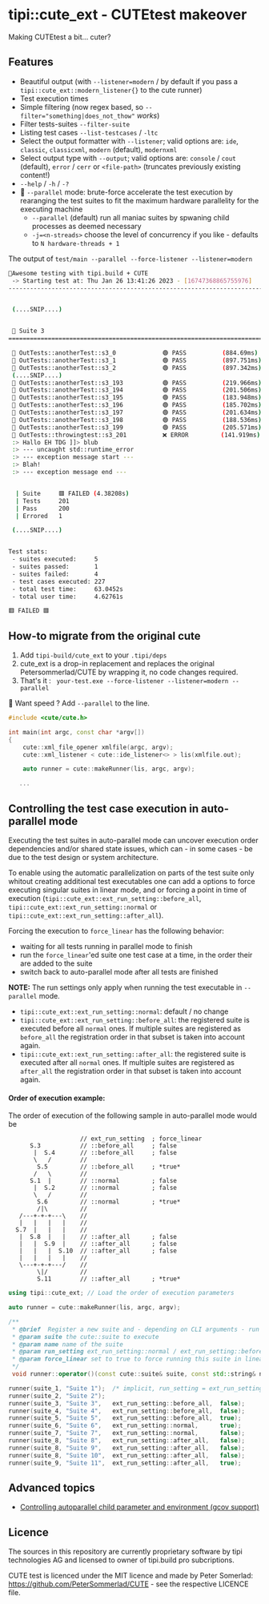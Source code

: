 tipi::cute_ext - CUTEtest makeover
==================================

Making CUTEtest a bit... cuter?

Features
--------

* Beautiful output (with `--listener=modern` / by default if you pass a `tipi::cute_ext::modern_listener{}` to the cute runner)
* Test execution times
* Simple filtering (now regex based, so `--filter="something|does_not_thow"` *works*) 
* Filter tests-suites `--filter-suite`
* Listing test cases `--list-testcases` / `-ltc`
* Select the output formatter with `--listener`; valid options are: `ide`, `classic`, `classicxml`, `modern` (default), `modernxml` 
* Select output type with `--output`; valid options are: `console` / `cout` (default), `error` / `cerr` or `<file-path>` (truncates previously existing content!)
* `--help` / `-h` / `-?`
* 🚀 `--parallel` mode: brute-force accelerate the test execution by rearanging the test suites to fit the maximum hardware parallelity for the executing machine
    - `--parallel` (default) run all maniac suites by spwaning child processes as deemed necessary
    - `-j=<n-streads>` choose the level of concurrency if you like - defaults to `N hardware-threads + 1`

The output of `test/main --parallel --force-listener --listener=modern`

```bash
🏃Awesome testing with tipi.build + CUTE
 -> Starting test at: Thu Jan 26 13:41:26 2023 - [16747368865755976]
-------------------------------------------------------------------------------


 (....SNIP....)


 🧫 Suite 3
===============================================================================

 🧪 OutTests::anotherTest::s3_0             🟢 PASS          (884.69ms)
 🧪 OutTests::anotherTest::s3_1             🟢 PASS          (897.751ms)
 🧪 OutTests::anotherTest::s3_2             🟢 PASS          (897.342ms)
 (....SNIP....)
 🧪 OutTests::anotherTest::s3_193           🟢 PASS          (219.966ms)
 🧪 OutTests::anotherTest::s3_194           🟢 PASS          (201.506ms)
 🧪 OutTests::anotherTest::s3_195           🟢 PASS          (183.948ms)
 🧪 OutTests::anotherTest::s3_196           🟢 PASS          (185.702ms)
 🧪 OutTests::anotherTest::s3_197           🟢 PASS          (201.634ms)
 🧪 OutTests::anotherTest::s3_198           🟢 PASS          (188.536ms)
 🧪 OutTests::anotherTest::s3_199           🟢 PASS          (205.571ms)
 🧪 OutTests::throwingtest::s3_201          ❌ ERROR         (141.919ms)
 :> Hallo EH TDG ]]> blub
 :> --- uncaught std::runtime_error
 :> --- exception message start ---
 :> Blah!
 :> --- exception message end ---


  | Suite     🟥 FAILED (4.38208s)
  | Tests     201
  | Pass      200
  | Errored   1

 (....SNIP....)


Test stats:
 - suites executed:     5
 - suites passed:       1
 - suites failed:       4
 - test cases executed: 227
 - total test time:     63.0452s
 - total user time:     4.62761s

🟥 FAILED 🟥
```

How-to migrate from the original cute
--------------

1. Add `tipi-build/cute_ext` to your `.tipi/deps`
2. cute\_ext is a drop-in replacement and replaces the original Petersommerlad/CUTE by wrapping it, no code changes required.
3. That's it : ` your-test.exe --force-listener --listener=modern --parallel`

🚀 Want speed ? Add  `--parallel` to the line.


```cpp
#include <cute/cute.h>

int main(int argc, const char *argv[])
{
    cute::xml_file_opener xmlfile(argc, argv);
    cute::xml_listener < cute::ide_listener<> > lis(xmlfile.out);

    auto runner = cute::makeRunner(lis, argc, argv);

   ...
```

Controlling the test case execution in auto-parallel mode
---------------------------------------------------------

Executing the test suites in auto-parallel mode can uncover execution order dependencies and/or shared state issues, which can - in some cases - be due to the test design or system architecture.

To enable using the automatic parallelization on parts of the test suite only whitout creating additional test executables one can add a options to force executing singular suites in linear mode, and or forcing a point in time of execution (`tipi::cute_ext::ext_run_setting::before_all`, `tipi::cute_ext::ext_run_setting::normal` or `tipi::cute_ext::ext_run_setting::after_all`).

Forcing the execution to `force_linear` has the following behavior:

- waiting for all tests running in parallel mode to finish
- run the `force_linear`'ed suite one test case at a time, in the order their are added to the suite
- switch back to auto-parallel mode after all tests are finished

**NOTE:** The run settings only apply when running the test executable in `--parallel` mode.

- `tipi::cute_ext::ext_run_setting::normal`: default / no change
- `tipi::cute_ext::ext_run_setting::before_all`: the registered suite is executed before all `normal` ones. If multiple suites are registered as `before_all` the registration order in that subset is taken into account again.
- `tipi::cute_ext::ext_run_setting::after_all`: the registered suite is executed after all `normal` ones. If multiple suites are registered as `after_all` the registration order in that subset is taken into account again.


#### Order of execution example:

The order of execution of the following sample in auto-parallel mode would be

```
                    // ext_run_setting  ; force_linear
      S.3           // ::before_all     ; false
       |  S.4       // ::before_all     ; false
       \   /        //
        S.5         // ::before_all     ; *true*
       /   \        //
      S.1  |        // ::normal         ; false
       |  S.2       // ::normal         ; false
       \   /        // 
        S.6         // ::normal         ; *true*
        /|\         //
   /---+-+-+---\    //
   |   |   |   |    //
  S.7  |   |   |    //
   |  S.8  |   |    // ::after_all      ; false
   |   |  S.9  |    // ::after_all      ; false
   |   |   |  S.10  // ::after_all      ; false
   |   |   |   |    // 
   \---+-+-+---/    //
        \|/         // 
        S.11        // ::after_all      ; *true*
```

```cpp
using tipi::cute_ext; // Load the order of execution parameters

auto runner = cute::makeRunner(lis, argc, argv);

/**
 * @brief  Register a new suite and - depending on CLI arguments - run the suite immediately
 * @param suite the cute::suite to execute
 * @param name name of the suite
 * @param run_setting ext_run_setting::normal / ext_run_setting::before_all / ext_run_setting::after_all
 * @param force_linear set to true to force running this suite in linear mode
 */
 void runner::operator()(const cute::suite& suite, const std::string& name, ext_run_setting run_setting = ext_run_setting::normal, bool force_linear = false);

runner(suite_1, "Suite 1");  /* implicit, run_setting = ext_run_setting::normal, force_linear = false */
runner(suite_2, "Suite 2");
runner(suite_3, "Suite 3",   ext_run_setting::before_all,  false);
runner(suite_4, "Suite 4",   ext_run_setting::before_all,  false);
runner(suite_5, "Suite 5",   ext_run_setting::before_all,  true);
runner(suite_6, "Suite 6",   ext_run_setting::normal,      true);
runner(suite_7, "Suite 7",   ext_run_setting::normal,      false);
runner(suite_8, "Suite 8",   ext_run_setting::after_all,   false);
runner(suite_8, "Suite 9",   ext_run_setting::after_all,   false);
runner(suite_8, "Suite 10",  ext_run_setting::after_all,   false);
runner(suite_9, "Suite 11",  ext_run_setting::after_all,   true);
```


Advanced topics
---------------
  * [Controlling autoparallel child parameter and environment (gcov support)](docs/ADVANCED_CHILD_PROCESS_ENV_AND_PARAMS.md)


Licence
-------

The sources in this repository are currently proprietary software by tipi technologies AG and licensed to owner of tipi.build pro subcriptions.

CUTE test is licenced under the MIT licence and made by Peter Somerlad: https://github.com/PeterSommerlad/CUTE - see the respective LICENCE file.


